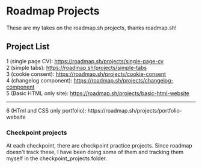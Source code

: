 # Roadmap Projects
These are my takes on the roadmap.sh projects, thanks roadmap.sh!

## Project List

1 (single page CV): https://roadmap.sh/projects/single-page-cv
<br>
2 (simple tabs): https://roadmap.sh/projects/simple-tabs
<br>
3 (cookie consent): https://roadmap.sh/projects/cookie-consent
<br>
4 (changelog component): https://roadmap.sh/projects/changelog-component
<br>
5 (Basic HTML only site): https://roadmap.sh/projects/basic-html-website
<br>
<hr>
6 (HTml and CSS only portfolio): https://roadmap.sh/projects/portfolio-website

### Checkpoint projects

At each checkpoint, there are checkpoint practice projects. Since roadmap doesn't track these, I have been doing some of them and 
tracking them myself in the checkpoint_projects folder.
